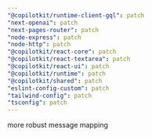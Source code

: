 ```yaml
---
"@copilotkit/runtime-client-gql": patch
"next-openai": patch
"next-pages-router": patch
"node-express": patch
"node-http": patch
"@copilotkit/react-core": patch
"@copilotkit/react-textarea": patch
"@copilotkit/react-ui": patch
"@copilotkit/runtime": patch
"@copilotkit/shared": patch
"eslint-config-custom": patch
"tailwind-config": patch
"tsconfig": patch
---
```


more robust message mapping
